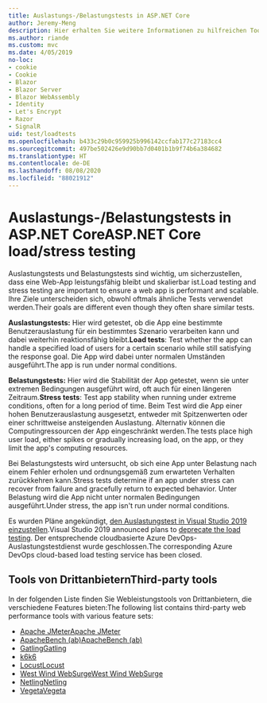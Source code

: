 ```yaml
---
title: Auslastungs-/Belastungstests in ASP.NET Core
author: Jeremy-Meng
description: Hier erhalten Sie weitere Informationen zu hilfreichen Tools und Ansätzen für Auslastungstests und Belastungstests für ASP.NET Core-Apps.
ms.author: riande
ms.custom: mvc
ms.date: 4/05/2019
no-loc:
- cookie
- Cookie
- Blazor
- Blazor Server
- Blazor WebAssembly
- Identity
- Let's Encrypt
- Razor
- SignalR
uid: test/loadtests
ms.openlocfilehash: b433c29b0c959925b996142ccfab177c27183cc4
ms.sourcegitcommit: 497be502426e9d90bb7d0401b1b9f74b6a384682
ms.translationtype: HT
ms.contentlocale: de-DE
ms.lasthandoff: 08/08/2020
ms.locfileid: "88021912"
---
```

# <a name="aspnet-core-loadstress-testing"></a><span data-ttu-id="66958-103">Auslastungs-/Belastungstests in ASP.NET Core</span><span class="sxs-lookup"><span data-stu-id="66958-103">ASP.NET Core load/stress testing</span></span>

<span data-ttu-id="66958-104">Auslastungstests und Belastungstests sind wichtig, um sicherzustellen, dass eine Web-App leistungsfähig bleibt und skalierbar ist.</span><span class="sxs-lookup"><span data-stu-id="66958-104">Load testing and stress testing are important to ensure a web app is performant and scalable.</span></span> <span data-ttu-id="66958-105">Ihre Ziele unterscheiden sich, obwohl oftmals ähnliche Tests verwendet werden.</span><span class="sxs-lookup"><span data-stu-id="66958-105">Their goals are different even though they often share similar tests.</span></span>

<span data-ttu-id="66958-106">**Auslastungstests:** Hier wird getestet, ob die App eine bestimmte Benutzerauslastung für ein bestimmtes Szenario verarbeiten kann und dabei weiterhin reaktionsfähig bleibt.</span><span class="sxs-lookup"><span data-stu-id="66958-106">**Load tests**: Test whether the app can handle a specified load of users for a certain scenario while still satisfying the response goal.</span></span> <span data-ttu-id="66958-107">Die App wird dabei unter normalen Umständen ausgeführt.</span><span class="sxs-lookup"><span data-stu-id="66958-107">The app is run under normal conditions.</span></span>

<span data-ttu-id="66958-108">**Belastungstests:** Hier wird die Stabilität der App getestet, wenn sie unter extremen Bedingungen ausgeführt wird, oft auch für einen längeren Zeitraum.</span><span class="sxs-lookup"><span data-stu-id="66958-108">**Stress tests**: Test app stability when running under extreme conditions, often for a long period of time.</span></span> <span data-ttu-id="66958-109">Beim Test wird die App einer hohen Benutzerauslastung ausgesetzt, entweder mit Spitzenwerten oder einer schrittweise ansteigenden Auslastung. Alternativ können die Computingressourcen der App eingeschränkt werden.</span><span class="sxs-lookup"><span data-stu-id="66958-109">The tests place high user load, either spikes or gradually increasing load, on the app, or they limit the app's computing resources.</span></span>

<span data-ttu-id="66958-110">Bei Belastungstests wird untersucht, ob sich eine App unter Belastung nach einem Fehler erholen und ordnungsgemäß zum erwarteten Verhalten zurückkehren kann.</span><span class="sxs-lookup"><span data-stu-id="66958-110">Stress tests determine if an app under stress can recover from failure and gracefully return to expected behavior.</span></span> <span data-ttu-id="66958-111">Unter Belastung wird die App nicht unter normalen Bedingungen ausgeführt.</span><span class="sxs-lookup"><span data-stu-id="66958-111">Under stress, the app isn't run under normal conditions.</span></span>

<span data-ttu-id="66958-112">Es wurden Pläne angekündigt, [den Auslastungstest in Visual Studio 2019 einzustellen](https://devblogs.microsoft.com/devops/cloud-based-load-testing-service-eol/).</span><span class="sxs-lookup"><span data-stu-id="66958-112">Visual Studio 2019 announced plans to [deprecate the load testing](https://devblogs.microsoft.com/devops/cloud-based-load-testing-service-eol/).</span></span> <span data-ttu-id="66958-113">Der entsprechende cloudbasierte Azure DevOps-Auslastungstestdienst wurde geschlossen.</span><span class="sxs-lookup"><span data-stu-id="66958-113">The corresponding Azure DevOps cloud-based load testing service has been closed.</span></span>

## <a name="third-party-tools"></a><span data-ttu-id="66958-114">Tools von Drittanbietern</span><span class="sxs-lookup"><span data-stu-id="66958-114">Third-party tools</span></span>

<span data-ttu-id="66958-115">In der folgenden Liste finden Sie Webleistungstools von Drittanbietern, die verschiedene Features bieten:</span><span class="sxs-lookup"><span data-stu-id="66958-115">The following list contains third-party web performance tools with various feature sets:</span></span>

* [<span data-ttu-id="66958-116">Apache JMeter</span><span class="sxs-lookup"><span data-stu-id="66958-116">Apache JMeter</span></span>](https://jmeter.apache.org/)
* [<span data-ttu-id="66958-117">ApacheBench (ab)</span><span class="sxs-lookup"><span data-stu-id="66958-117">ApacheBench (ab)</span></span>](https://httpd.apache.org/docs/2.4/programs/ab.html)
* [<span data-ttu-id="66958-118">Gatling</span><span class="sxs-lookup"><span data-stu-id="66958-118">Gatling</span></span>](https://gatling.io/)
* [<span data-ttu-id="66958-119">k6</span><span class="sxs-lookup"><span data-stu-id="66958-119">k6</span></span>](https://k6.io)
* [<span data-ttu-id="66958-120">Locust</span><span class="sxs-lookup"><span data-stu-id="66958-120">Locust</span></span>](https://locust.io/)
* [<span data-ttu-id="66958-121">West Wind WebSurge</span><span class="sxs-lookup"><span data-stu-id="66958-121">West Wind WebSurge</span></span>](https://websurge.west-wind.com/)
* [<span data-ttu-id="66958-122">Netling</span><span class="sxs-lookup"><span data-stu-id="66958-122">Netling</span></span>](https://github.com/hallatore/Netling)
* [<span data-ttu-id="66958-123">Vegeta</span><span class="sxs-lookup"><span data-stu-id="66958-123">Vegeta</span></span>](https://github.com/tsenart/vegeta)